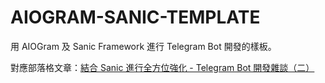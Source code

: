# AIOGRAM-SANIC-TEMPLATE

用 AIOGram 及 Sanic Framework 進行 Telegram Bot 開發的樣板。

對應部落格文章：[結合 Sanic 進行全方位強化 - Telegram Bot 開發雜談（二）](https://saweicore.com/posts/2022/08/aiogram-sanic-project)
